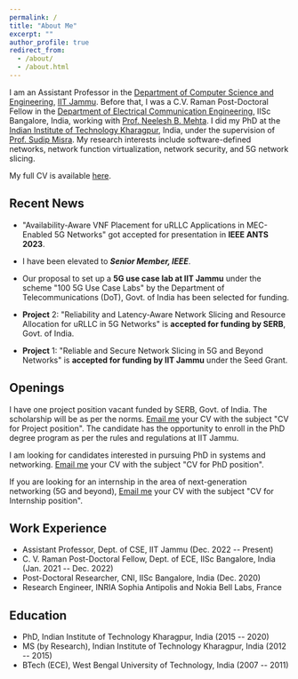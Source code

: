 ```yaml
---
permalink: /
title: "About Me"
excerpt: ""
author_profile: true
redirect_from: 
  - /about/
  - /about.html
---
```


I am an Assistant Professor in the [Department of Computer Science and Engineering](https://www.iitjammu.ac.in/computer_science_engineering), [IIT Jammu](https://www.iitjammu.ac.in/). Before that, I was a C.V. Raman Post-Doctoral Fellow in the [Department of Electrical Communication Engineering](https://ece.iisc.ac.in/), IISc Bangalore, India, working with [Prof. Neelesh B. Mehta](https://ece.iisc.ac.in/~nextgenwrl/Neelesh.html). I did my PhD at the [Indian Institute of Technology Kharagpur](http://www.iitkgp.ac.in/), India, under the supervision of [Prof. Sudip Misra](https://cse.iitkgp.ac.in/~smisra/). My research interests include software-defined networks, network function virtualization, network security, and 5G network slicing.

My full CV is available [here](https://samareshbera.github.io/files/Samaresh_Bera_CV.pdf).


Recent News
----------
* "Availability-Aware VNF Placement for uRLLC Applications in MEC-Enabled 5G Networks" got accepted for presentation in **IEEE ANTS 2023**.

* I have been elevated to **<i>Senior Member, IEEE</i>**.

* Our proposal to set up a **5G use case lab at IIT Jammu** under the scheme "100 5G Use Case Labs" by the Department of Telecommunications (DoT), Govt. of India has been selected for funding.
  
* **Project** 2: "Reliability and Latency-Aware Network Slicing and Resource Allocation for uRLLC in 5G Networks" is **accepted for funding by SERB**, Govt. of India.
  
* **Project** 1: "Reliable and Secure Network Slicing in 5G and Beyond Networks" is **accepted for funding by IIT Jammu** under the Seed Grant.


Openings
----------
I have one project position vacant funded by SERB, Govt. of India. The scholarship will be as per the norms. [Email me](samaresh.bera@iitjammu.ac.in) your CV with the subject "CV for Project position". The candidate has the opportunity to enroll in the PhD degree program as per the rules and regulations at IIT Jammu.

I am looking for candidates interested in pursuing PhD in systems and networking. [Email me](samaresh.bera@iitjammu.ac.in) your CV with the subject "CV for PhD position".

If you are looking for an internship in the area of next-generation networking (5G and beyond), [Email me](samaresh.bera@iitjammu.ac.in) your CV with the subject "CV for Internship position".

Work Experience
----------
* Assistant Professor, Dept. of CSE, IIT Jammu (Dec. 2022 -- Present)
* C. V. Raman Post-Doctoral Fellow, Dept. of ECE, IISc Bangalore, India (Jan. 2021 -- Dec. 2022)
* Post-Doctoral Researcher, CNI, IISc Bangalore, India (Dec. 2020)
* Research Engineer, INRIA Sophia Antipolis and Nokia Bell Labs, France

Education
---------
* PhD, Indian Institute of Technology Kharagpur, India (2015 -- 2020)
* MS (by Research), Indian Institute of Technology Kharagpur, India (2012 -- 2015)
* BTech (ECE), West Bengal University of Technology, India (2007 -- 2011)

